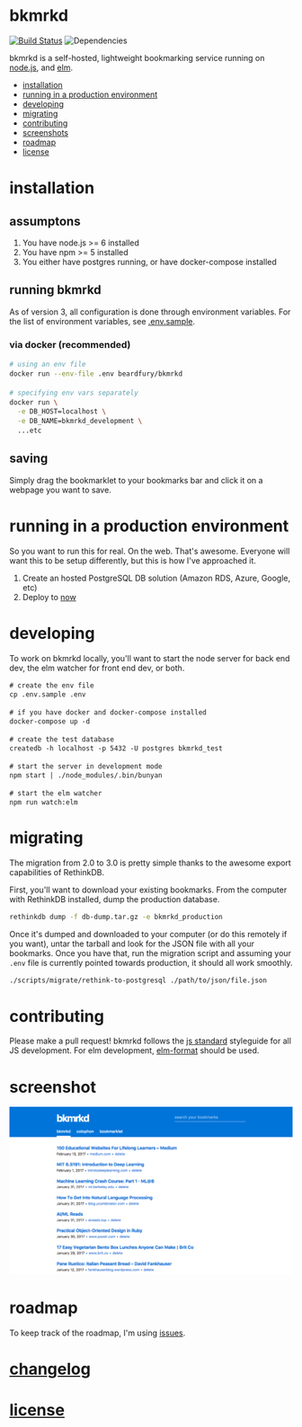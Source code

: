 # bkmrkd


[![Build Status](https://travis-ci.org/mike-engel/bkmrkd.svg?branch=master)](https://travis-ci.org/mike-engel/bkmrkd)
![Dependencies](https://david-dm.org/mike-engel/bkmrkd.svg)

bkmrkd is a self-hosted, lightweight bookmarking service running on [node.js](https://nodejs.org), and [elm](https://elm-lang.org).

- [installation](#installation)
- [running in a production environment](#running-in-a-production-environment)
- [developing](#developing)
- [migrating](#migrating)
- [contributing](#contributing)
- [screenshots](#screenshot)
- [roadmap](#roadmap)
- [license](LICENSE.md)

# installation

## assumptons

1. You have node.js >= 6 installed
2. You have npm >= 5 installed
3. You either have postgres running, or have docker-compose installed

## running bkmrkd

As of version 3, all configuration is done through environment variables. For the list of environment variables, see [.env.sample](.env.sample).

### via docker (recommended)

```sh
# using an env file
docker run --env-file .env beardfury/bkmrkd

# specifying env vars separately
docker run \
  -e DB_HOST=localhost \
  -e DB_NAME=bkmrkd_development \
  ...etc
```

## saving

Simply drag the bookmarklet to your bookmarks bar and click it on a webpage you want to save.

# running in a production environment
So you want to run this for real. On the web. That's awesome. Everyone will want this to be setup differently, but this is how I've approached it.

1. Create an hosted PostgreSQL DB solution (Amazon RDS, Azure, Google, etc)
2. Deploy to [now](https://now.sh)

# developing

To work on bkmrkd locally, you'll want to start the node server for back end dev, the elm watcher for front end dev, or both.

```shell
# create the env file
cp .env.sample .env

# if you have docker and docker-compose installed
docker-compose up -d

# create the test database
createdb -h localhost -p 5432 -U postgres bkmrkd_test

# start the server in development mode
npm start | ./node_modules/.bin/bunyan

# start the elm watcher
npm run watch:elm
```

# migrating

The migration from 2.0 to 3.0 is pretty simple thanks to the awesome export capabilities of RethinkDB.

First, you'll want to download your existing bookmarks. From the computer with RethinkDB installed, dump the production database.

```sh
rethinkdb dump -f db-dump.tar.gz -e bkmrkd_production
```

Once it's dumped and downloaded to your computer (or do this remotely if you want), untar the tarball and look for the JSON file with all your bookmarks. Once you have that, run the migration script and assuming your `.env` file is currently pointed towards production, it should all work smoothly.

```sh
./scripts/migrate/rethink-to-postgresql ./path/to/json/file.json
```

# contributing

Please make a pull request! bkmrkd follows the [js standard](https://github.com/feross/standard) styleguide for all JS development. For elm development, [elm-format](https://github.com/avh4/elm-format) should be used.

# screenshot
![Desktop screenshot](screenshots/desktop.png)

# roadmap

To keep track of the roadmap, I'm using [issues](https://github.com/mike-engel/bkmrkd/issues).

# [changelog](CHANGELOG.md)

# [license](LICENSE.md)
